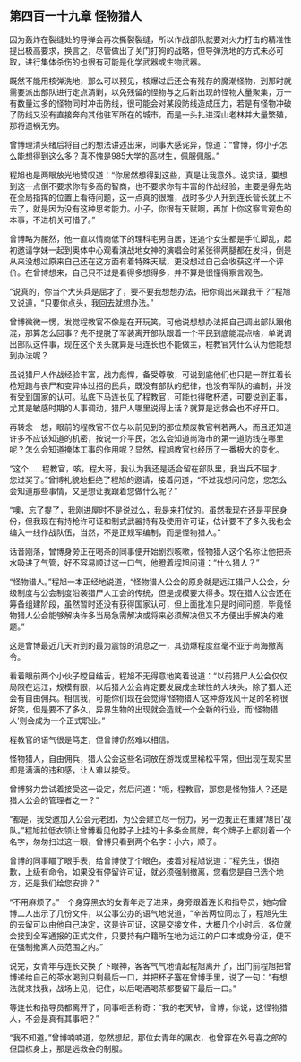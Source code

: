 ## 第四百一十九章 怪物猎人
因为轰炸在裂缝处的导弹会再次撕裂裂缝，所以作战部队就要对火力打击的精准性提出极高要求，换言之，尽管做出了关门打狗的战略，但导弹洗地的方式未必可取，进行集体杀伤的也很有可能是化学武器或生物武器。

既然不能用核弹洗地，那么可以预见，核爆过后还会有残存的魔潮怪物，到那时就需要派出部队进行定点清剿，以免残留的怪物与之后新出现的怪物大量聚集，万一有数量过多的怪物同时冲击防线，很可能会对某段防线造成压力，若是有怪物冲破了防线又没有直接奔向其他驻军所在的城市，而是一头扎进深山老林并大量繁殖，那将遗祸无穷。

曾博理清头绪后将自己的想法讲述出来，同事大感诧异，惊道：“曾博，你小子怎么能想得到这么多？真不愧是985大学的高材生，佩服佩服。”

程旭也是两眼放光地赞叹道：“你居然想得到这些，真是让我意外。说实话，要想到这一点倒不要求你有多高的智商，也不要求你有丰富的作战经验，主要是得先站在全局指挥的位置上看待问题，这一点真的很难，战时多少人升到连长营长就上不去了，就是因为没有这种思考能力。小子，你很有天赋啊，再加上你这察言观色的本事，不进机关可惜了。”

曾博略为赧然，他一直以情商低下的理科宅男自居，连追个女生都是手忙脚乱，起初邀请学妹一起到奥体中心观看演战地女神的演唱会时紧张得两腿都在发抖，倒是从来没想过原来自己还在这方面有着特殊天赋，更没想过自己会收获这样一个评价。在曾博想来，自己只不过是看得多想得多，并不算是很懂得察言观色。

“说真的，你当个大头兵是屈才了，要不要我想想办法，把你调出来跟我干？”程旭又说道，“只要你点头，我回去就想办法。”

曾博微微一愣，发觉程教官不像是在开玩笑，可他说想想办法把自己调出部队跟他混，那算怎么回事？先不提脱了军装离开部队跟着一个平民到底能混点啥，单说调出部队这件事，现在这个关头就算是马连长也不能做主，程教官凭什么认为他能想到办法呢？

虽说猎尸人作战经验丰富，战力彪悍，备受尊敬，可说到底他们也只是一群扛着长枪短跑与丧尸和变异体过招的民兵，既没有部队的纪律，也没有军队的编制，并没有受到国家的认可。私底下马连长见了程教官，可能也得敬杯酒，可要说到正事，尤其是敏感时期的人事调动，猎尸人哪里说得上话？就算是远救会也不好开口。

再转念一想，眼前的程教官不仅与以前见到的那位颓废教官判若两人，而且还知道许多不应该知道的机密，按说一介平民，怎么会知道尚海市的第一道防线在哪里呢？怎么会知道掩体工事的作用呢？显然，程旭教官也经历了一番极大的变化。

“这个……程教官，咳，程大哥，我认为我还是适合留在部队里，我当兵不屈才，您过奖了。”曾博礼貌地拒绝了程旭的邀请，接着问道，“不过我想问问您，您怎么会知道那些事情，又是想让我跟着您做什么呢？”

“噢，忘了提了，我刚进屋时不是说过么，我是来打仗的。虽然我现在还是平民身份，但我现在有持枪许可证和制式武器持有及使用许可证，估计要不了多久我也会编入一线作战队伍，当然，不是正规军编制，而是怪物猎人。”

话音刚落，曾博身旁正在喝茶的同事便开始剧烈咳嗽，怪物猎人这个名称让他把茶水吸进了气管，好不容易顺过这一口气，他瞪着程旭问道：“什么猎人？”

“怪物猎人。”程旭一本正经地说道，“怪物猎人公会的原身就是远江猎尸人公会，分级制度与公会制度沿袭猎尸人工会的传统，但是规模要大得多。现在猎人公会还在筹备组建阶段，虽然暂时还没有获得国家认可，但上面批准只是时间问题，毕竟怪物猎人公会能够解决许多当局急需解决或将来必须解决但又不方便出手解决的难题。”

这是曾博最近几天听到的最为震惊的消息之一，其劲爆程度丝毫不亚于尚海撤离令。

看着眼前两个小伙子瞠目结舌，程旭不无得意地笑着说道：“以前猎尸人公会仅仅局限在远江，规模有限，以后猎人公会肯定要发展成全球性的大块头，除了猎人还会有自由佣兵。相信我，可能你们现在会觉得‘怪物猎人’这种游戏风十足的名称很好笑，但是要不了多久，异界生物的出现就会造就一个全新的行业，而‘怪物猎人’则会成为一个正式职业。”

程教官的语气很是笃定，但曾博仍然难以相信。

怪物猎人，自由佣兵，猎人公会这些名词放在游戏或里稀松平常，但出现在现实里却是满满的违和感，让人难以接受。

曾博努力尝试着接受这一设定，然后问道：“呃，程教官，那您是怪物猎人？还是猎人公会的管理者之一？”

“都是，我受邀加入公会元老团，为公会建立尽一份力，另一边我正在重建‘旭日’战队。”程旭拉低衣领让曾博看见他脖子上挂的十多条金属牌，每个牌子上都刻着一个名字，匆匆扫过这一眼，曾博只看到两个名字：小六，顺子。

曾博的同事瞄了眼手表，给曾博使了个眼色，接着对程旭说道：“程先生，很抱歉，上级有命令，如果没有停留许可证，就必须强制撤离，您看您是自己选个地方，还是我们给您安排？”

“不用麻烦了。”一个身穿黑衣的女青年走了进来，身旁跟着连长和指导员，她向曾博二人出示了几份文件，以公事公办的语气地说道，“辛苦两位同志了，程旭先生的去留可以由他自己决定，这是许可证，这是交接文件，大概几个小时后，各位就会接到全军通报的正式文件，只要持有户籍所在地为远江的户口本或身份证，便不在强制撤离人员范围之内。”

说完，女青年与连长交换了下眼神，客客气气地请起程旭离开了，出门前程旭把曾博递给自己的茶水喝到只剩最后一口，并把杯子塞在曾博手里，说了一句：“有想法就来找我，战场上见，记住，以后喝酒喝茶都要留下最后一口。”

等连长和指导员都离开了，同事咂舌称奇：“我的老天爷，曾博，你说，这怪物猎人，不会是真有其事吧？”

“我不知道。”曾博喃喃道，忽然想起，那位女青年的黑衣，也曾穿在外号喜之郎的但国栋身上，那是远救会的制服。

